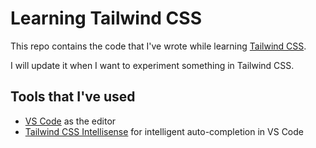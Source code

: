 # Learning Tailwind CSS

This repo contains the code that I've wrote while learning [Tailwind CSS](https://tailwindcss.com/).

I will update it when I want to experiment something in Tailwind CSS.

## Tools that I've used

- [VS Code](https://code.visualstudio.com/) as the editor
- [Tailwind CSS Intellisense](https://marketplace.visualstudio.com/items?itemName=bradlc.vscode-tailwindcss) for intelligent auto-completion in VS Code
